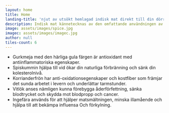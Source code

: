 ```yaml
---
layout: home
title: Home
landing-title: 'njut av utsökt hemlagad indisk mat direkt till din dörr'
description: Indisk mat kännetecknas av den omfattande användningen av kryddor som är viktiga för att tillhandahålla autentiska, utsökta och unika smaker. Kryddor och aromater är hjärtat i indisk matlagning. Indier har också använt örter och kryddor som medicin.
image: assets/images/spice.jpg
imagec: assets/images/imagec.jpg
author: null
tiles-count: 6
---
```

<ul>
<li>Gurkmeja med den härliga gula färgen är antioxidant med antiinflammatoriska egenskaper.</li>

<li>Spiskummin hjälpa till vid ökar din naturliga förbränning och sänk din kolesterolnivå.</li>

<li>Korrianderfrön har anti-oxidationsegenskaper och kostfiber som främjar det sunda arbetet i levern och underlättar tarmstunder.</li>

<li>Vitlök anses nämligen kunna förebygga åderförfettning, sänka blodtrycket och skydda mot blodpropp och cancer.</li>

<li>Ingefära används för att hjälper matsmältningen, minska illamående och hjälpa till att bekämpa influensa Och förkylning.</li>
</ul>
